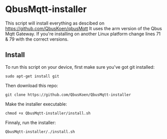 # QbusMqtt-installer

This script will install everything as descibed on https://github.com/QbusKoen/qbusMqtt
It uses the arm version of the Qbus Mqtt Gateway. If you're installing on another Linux platform change lines 71 & 79 with the correct versions.

## Install
To run this script on your device, first make sure you've got git installed:
```
sudo apt-get install git
```

Then download this repo:
```
git clone https://github.com/QbusKoen/QbusMqtt-installer
```

Make the installer executable:
```
chmod +x QbusMqtt-installer/install.sh
```

Finnaly, run the installer:
```
QbusMqtt-installer/./install.sh
```
